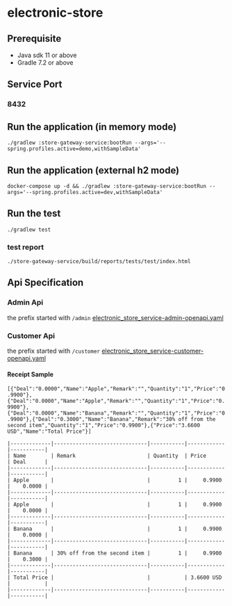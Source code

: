 # electronic-store

## Prerequisite
- Java sdk 11 or above
- Gradle 7.2 or above

## Service Port
### 8432

## Run the application (in memory mode)
`./gradlew :store-gateway-service:bootRun --args='--spring.profiles.active=demo,withSampleData'
`
## Run the application (external h2 mode)
`docker-compose up -d && ./gradlew :store-gateway-service:bootRun --args='--spring.profiles.active=dev,withSampleData'`

## Run the test
`./gradlew test`

### test report
`./store-gateway-service/build/reports/tests/test/index.html`

## Api Specification

### Admin Api
the prefix started with `/admin`
[electronic_store_service-admin-openapi.yaml](electronic_store_service-admin-openapi.yaml)
### Customer Api
the prefix started with `/customer`
[electronic_store_service-customer-openapi.yaml](electronic_store_service-customer-openapi.yaml)

#### Receipt Sample
`[{"Deal":"0.0000","Name":"Apple","Remark":"","Quantity":"1","Price":"0.9900"},{"Deal":"0.0000","Name":"Apple","Remark":"","Quantity":"1","Price":"0.9900"},{"Deal":"0.0000","Name":"Banana","Remark":"","Quantity":"1","Price":"0.9900"},{"Deal":"0.3000","Name":"Banana","Remark":"30% off from the second item","Quantity":"1","Price":"0.9900"},{"Price":"3.6600 USD","Name":"Total Price"}]`

```agsl
|-------------|------------------------------|-----------|------------|-----------|
| Name        | Remark                       | Quantity  | Price      | Deal      |
|-------------|------------------------------|-----------|------------|-----------|
| Apple       |                              |         1 |     0.9900 |    0.0000 |
|-------------|------------------------------|-----------|------------|-----------|
| Apple       |                              |         1 |     0.9900 |    0.0000 |
|-------------|------------------------------|-----------|------------|-----------|
| Banana      |                              |         1 |     0.9900 |    0.0000 |
|-------------|------------------------------|-----------|------------|-----------|
| Banana      | 30% off from the second item |         1 |     0.9900 |    0.3000 |
|-------------|------------------------------|-----------|------------|-----------|
| Total Price |                              |           | 3.6600 USD |           |
|-------------|------------------------------|-----------|------------|-----------|


```